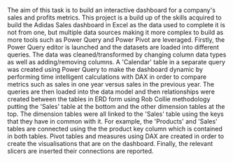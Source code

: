 The aim of this task is to build an interactive dashboard for a company's sales and profits metrics. This project is a build up of the skills acquired to build the Adidas Sales dashboard in Excel  as the data used to complete it is not from one, but multiple data sources making it more complex to build as more tools such as Power Query and Power Pivot are leveraged. Firstly, the Power Query editor is launched and the datasets are loaded into different queries. The data was cleaned/transformed by changing column data types as well as adding/removing columns. A 'Calendar' table in a separate query was created using Power Query to make the dashboard dynamic by performing time intelligent calculations with DAX in order to compare metrics such as sales in one year versus sales in the previous year. The queries are then loaded into the data model and then relationships were created between the tables in ERD form using Rob Collie methodology putting the 'Sales' table at the bottom and the other dimension tables at the top. The dimension tables were all linked to the 'Sales' table using the keys that they have in common with it. For example, the 'Products' and 'Sales' tables are connected using the the product key column which is contained in both tables. Pivot tables and measures using DAX are created in order to create the visualisations that are on the dashboard. Finally, the relevant slicers are inserted their connections are reported.

